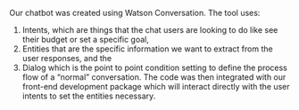 Our chatbot was created using Watson Conversation. The tool uses:
1.	Intents, which are things that the chat users are looking to do like see their budget or set a specific goal,
2.	Entities that are the specific information we want to extract from the user responses, and the
3.	Dialog which is the point to point condition setting to define the process flow of a “normal” conversation.
The code was then integrated with our front-end development package which will interact directly with the user intents to set the entities necessary.